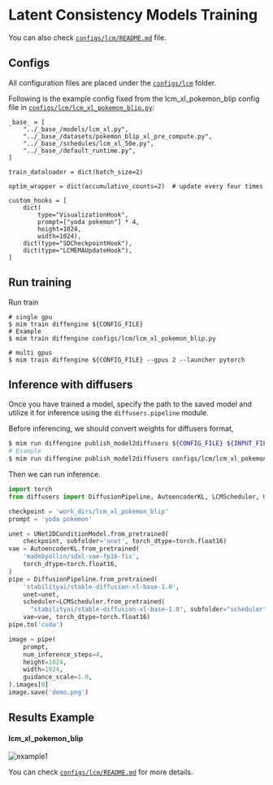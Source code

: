 # Latent Consistency Models Training

You can also check [`configs/lcm/README.md`](../../../configs/lcm/README.md) file.

## Configs

All configuration files are placed under the [`configs/lcm`](../../../configs/lcm/) folder.

Following is the example config fixed from the lcm_xl_pokemon_blip config file in [`configs/lcm/lcm_xl_pokemon_blip.py`](../../../configs/lcm/lcm_xl_pokemon_blip.py):

```
_base_ = [
    "../_base_/models/lcm_xl.py",
    "../_base_/datasets/pokemon_blip_xl_pre_compute.py",
    "../_base_/schedules/lcm_xl_50e.py",
    "../_base_/default_runtime.py",
]

train_dataloader = dict(batch_size=2)

optim_wrapper = dict(accumulative_counts=2)  # update every four times

custom_hooks = [
    dict(
        type="VisualizationHook",
        prompt=["yoda pokemon"] * 4,
        height=1024,
        width=1024),
    dict(type="SDCheckpointHook"),
    dict(type="LCMEMAUpdateHook"),
]
```

## Run training

Run train

```
# single gpu
$ mim train diffengine ${CONFIG_FILE}
# Example
$ mim train diffengine configs/lcm/lcm_xl_pokemon_blip.py

# multi gpus
$ mim train diffengine ${CONFIG_FILE} --gpus 2 --launcher pytorch
```

## Inference with diffusers

Once you have trained a model, specify the path to the saved model and utilize it for inference using the `diffusers.pipeline` module.

Before inferencing, we should convert weights for diffusers format,

```bash
$ mim run diffengine publish_model2diffusers ${CONFIG_FILE} ${INPUT_FILENAME} ${OUTPUT_DIR} --save-keys ${SAVE_KEYS}
# Example
$ mim run diffengine publish_model2diffusers configs/lcm/lcm_xl_pokemon_blip.py work_dirs/lcm_xl_pokemon_blip/epoch_50.pth work_dirs/lcm_xl_pokemon_blip --save-keys unet
```

Then we can run inference.

```py
import torch
from diffusers import DiffusionPipeline, AutoencoderKL, LCMScheduler, UNet2DConditionModel

checkpoint = 'work_dirs/lcm_xl_pokemon_blip'
prompt = 'yoda pokemon'

unet = UNet2DConditionModel.from_pretrained(
    checkpoint, subfolder='unet', torch_dtype=torch.float16)
vae = AutoencoderKL.from_pretrained(
    'madebyollin/sdxl-vae-fp16-fix',
    torch_dtype=torch.float16,
)
pipe = DiffusionPipeline.from_pretrained(
    'stabilityai/stable-diffusion-xl-base-1.0',
    unet=unet,
    scheduler=LCMScheduler.from_pretrained(
      "stabilityai/stable-diffusion-xl-base-1.0", subfolder="scheduler"),
    vae=vae, torch_dtype=torch.float16)
pipe.to('cuda')

image = pipe(
    prompt,
    num_inference_steps=4,
    height=1024,
    width=1024,
    guidance_scale=1.0,
).images[0]
image.save('demo.png')
```

## Results Example

#### lcm_xl_pokemon_blip

![example1](https://github.com/okotaku/diffengine/assets/24734142/8fd9799d-11a3-4cd1-8f08-f91e9e7cef3c)

You can check [`configs/lcm/README.md`](../../../configs/lcm/README.md#results-example) for more details.
